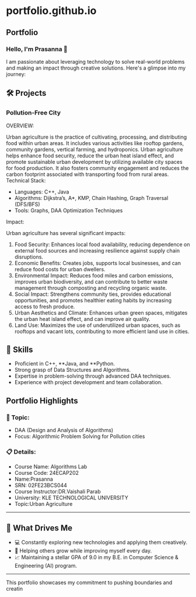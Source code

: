 # portfolio.github.io
## Portfolio

### Hello, I'm Prasanna 👋

I am passionate about leveraging technology to solve real-world problems and making an impact through creative solutions. 
Here's a glimpse into my journey:  


## 🛠 Projects

### Pollution-Free City  

OVERVIEW:  

Urban agriculture is the practice of cultivating, processing, and distributing food within urban areas. It includes various activities like rooftop gardens, community gardens, vertical farming, and hydroponics. Urban agriculture helps enhance food security, reduce the urban heat island effect, and promote sustainable urban development by utilizing available city spaces for food production. It also fosters community engagement and reduces the carbon footprint associated with transporting food from rural areas.
Technical Stack:  

- Languages: C++, Java  
- Algorithms: Dijkstra’s, A*, KMP, Chain Hashing, Graph Traversal (DFS/BFS)
- Tools: Graphs, DAA Optimization Techniques  

Impact:  

Urban agriculture has several significant impacts:

1. Food Security: Enhances local food availability, reducing dependence on external food sources and increasing resilience against supply chain disruptions.
2. Economic Benefits: Creates jobs, supports local businesses, and can reduce food costs for urban dwellers.
3. Environmental Impact: Reduces food miles and carbon emissions, improves urban biodiversity, and can contribute to better waste management through composting and recycling organic waste.
4. Social Impact: Strengthens community ties, provides educational opportunities, and promotes healthier eating habits by increasing access to fresh produce.
5. Urban Aesthetics and Climate: Enhances urban green spaces, mitigates the urban heat island effect, and can improve air quality.
6. Land Use: Maximizes the use of underutilized urban spaces, such as rooftops and vacant lots, contributing to more efficient land use in cities.
## 🚀 Skills  

- Proficient in C++, **Java, and **Python.  
- Strong grasp of Data Structures and Algorithms.  
- Expertise in problem-solving through advanced DAA techniques.  
- Experience with project development and team collaboration.  


## Portfolio Highlights

### 🎯 Topic: 

- DAA (Design and Analysis of Algorithms)  
- Focus: Algorithmic Problem Solving for Pollution cities  

### 📋 Details:

- Course Name: Algorithms Lab 
- Course Code: 24ECAP202  
- Name:Prasanna
- SRN: 02FE23BCS044  
- Course Instructor:DR.Vaishali Parab
- University: KLE TECHNOLOGICAL UNIVERSITY
- Topic:Urban Agriculture

---

## 🎨 What Drives Me  
- 💻 Constantly exploring new technologies and applying them creatively.  
- 🤝 Helping others grow while improving myself every day.  
- 📈 Maintaining a stellar GPA of 9.0 in my B.E. in Computer Science & Engineering (AI) program.  

---

This portfolio showcases my commitment to pushing boundaries and creatin
